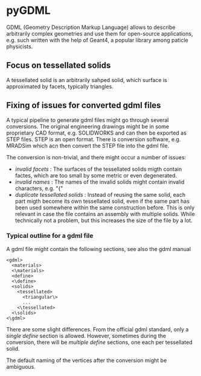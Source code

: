 # pyGDML
GDML (Geometry Description Markup Language) allows to describe arbitrarily complex geometries and use them for open-source applications, e.g.  such written with the help of Geant4, a popular library among paticle physicists. 

## Focus on tessellated solids

A tessellated solid is an arbitrarily 
sahped solid, which surface is approximated 
by facets, typically triangles. 

## Fixing of issues for converted gdml files

A typical pipeline to generate gdml files might go 
through several conversions. The original engineering 
drawings might be in some proprietary CAD format, 
e.g. SOLIDWORKS and can then be exported as
STEP files. STEP is an open format. There is 
conversion software, e.g. MRADSim which acn then 
convert the STEP file into the gdml file. 

The conversion is non-trivial, and there might 
occur a number of issues:

* _invalid facets_ : The surfaces of the tessellated solids
migth contain factes, which are too small by some
metric or even degenerated.
* _invalid names_ : The names of the invalid solids might
contain invalid characters, e.g. "{"
* _duplicate tessellated solids_ : Instead of reusing the same solid, 
each part migth become its own tessellated solid, even if 
the same part has been used somewhere within the 
same construction before. This is only relevant 
in case the file contains an assembly with 
multiple solids. While technically not a problem,
but this increases the size of the file by a lot.

### Typical outline for a gdml file

A gdml file might contain the following sections, see also 
the gdml manual

```commandline
<gdml>
  <materials>
  <\materials>
  <define>
  <\define>
  <solids>
    <tessellated>
      <triangular\>
      ...
    <\tessellated>
  <\solids>
<\gdml>

```

There are some slight differences. From the official 
gdml standard, only a *single define* section is allowed.
However, sometimes during the conversion, there 
will be *multiple define* sections, one each 
per tessellated solid. 

The default naming of the vertices after the conversion 
might be ambiguous.
